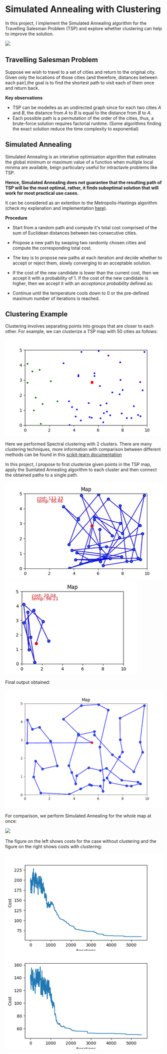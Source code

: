 # Simulated Annealing with Clustering

In this project, I implement the Simulated Annealing algorithm for the Travelling Salesman Problem (TSP) and explore whether clustering can help to improve the solution. 

![](https://github.com/LianaMikael/Simulated-Annealing/blob/master/TSP.gif)

## Travelling Salesman Problem

Suppose we wish to travel to a set of cities and return to the original city. Given only the locations of those cities (and therefore, distances between each pair),the goal is to find the shortest path to visit each of them once and return back. 

**Key observations**
- TSP can be modelles as an undirected graph since for each two cities *A* and *B*, the distance from *A* to *B* is equal to the distance from *B* to *A*.
- Each possible path is a permutation of the order of the cities, thus, a brute-force solution requires factorial runtime. (Some algorithms finding the exact solution reduce the time complexity to exponential)

## Simulated Annealing 

Simulated Annealing is an interative optimisation algorithm that estimates the global minimum or maximum value of a function when multiple local minima are available, beign particulary useful for intractavle problems like TSP.

**Hence, Simulated Annealing does not guarantee that the resulting path of TSP will be the most optimal, rather, it finds suboptimal solution that will work for most practical use cases.** 

It can be considered as an extention to the Metropolis-Hastings algorithm (check my explanation and implementation [here](https://github.com/LianaMikael/MCMC-to-Decrypt-Messages)).

**Procedure**
- Start from a random path and compute it's total cost comprised of the sum of Euclidean distances between two consecutive cities. 
- Propose a new path by swaping two randomly chosen cities and compute the corresponding total cost.
- The key is to propose new paths at each iteration and decide whether to accept or reject them, slowly converging to an acceptable solution. 
- If the cost of the new candidate is lower than the current cost, then we accept it with a probability of 1. If the cost of the new candidate is higher, then we accept it with an *acceptance probability* defined as:

- Continue until the temperature cools down to 0 or the pre-defined maximum number of iterations is reached.

## Clustering Example 

Clustering involves separating points into groups that are closer to each other. For example, we can clusterize a TSP map with 50 cities as follows:

![](https://github.com/LianaMikael/Simulated-Annealing/blob/master/outputs/clusters_init.png)

Here we performed Spectral clustering with 2 clusters. There are many clustering techniques, more information with comparison between different methods can be found in this [scikit-learn documentation](https://scikit-learn.org/stable/modules/clustering.html)

In this project, I propose to first clusterize given points in the TSP map, apply the Sumlated Annealing algorithm to each cluster and then connect the obtained paths to a single path. 

![](https://github.com/LianaMikael/Simulated-Annealing/blob/master/outputs/cluster_0.gif) ![](https://github.com/LianaMikael/Simulated-Annealing/blob/master/outputs/cluster_1.gif)

Final output obtained:

![](https://github.com/LianaMikael/Simulated-Annealing/blob/master/outputs/cluster_map.png)

For comparison, we perform Simulated Annealing for the whole map at once:

![](https://github.com/LianaMikael/Simulated-Annealing/blob/master/outputs/whole_map.gif)

The figure on the left shows costs for the case without clustering and the figure on the right shows costs with clustering:

![](https://github.com/LianaMikael/Simulated-Annealing/blob/master/outputs/costs.png) ![](https://github.com/LianaMikael/Simulated-Annealing/blob/master/outputs/cluster_costs.png)